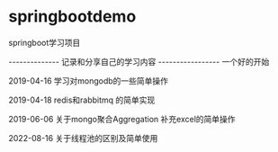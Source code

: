 # springbootdemo
springboot学习项目

-------------- 记录和分享自己的学习内容 -----------------
一个好的开始

2019-04-16  学习对mongodb的一些简单操作

2019-04-18   redis和rabbitmq 的简单实现

2019-06-06  关于mongo聚合Aggregation  补充excel的简单操作

2022-08-16  关于线程池的区别及简单使用



